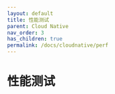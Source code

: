 ```yaml
---
layout: default
title: 性能测试
parent: Cloud Native
nav_order: 3
has_children: true
permalink: /docs/cloudnative/perf
---
```


# 性能测试




